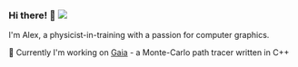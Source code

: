 ### Hi there! 👋 ![](https://hit.yhype.me/github/profile?user_id=10575516)

I'm Alex, a physicist-in-training with a passion for computer graphics.

🔭 Currently I'm working on [Gaia](https://github.com/tim0901/Gaia) - a Monte-Carlo path tracer written in C++ 

<!--
**tim0901/tim0901** is a ✨ _special_ ✨ repository because its `README.md` (this file) appears on your GitHub profile.

Here are some ideas to get you started:

- 🔭 I’m currently working on ...
- 🌱 I’m currently learning ...
- 👯 I’m looking to collaborate on ...
- 🤔 I’m looking for help with ...
- 💬 Ask me about ...
- 📫 How to reach me: ...
- 😄 Pronouns: ...
- ⚡ Fun fact: ...
-->
